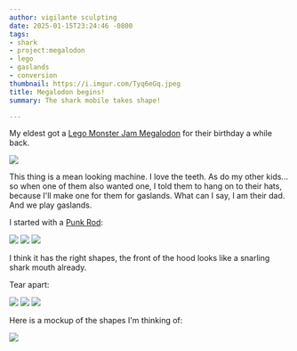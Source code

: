 ```yaml
---
author: vigilante sculpting
date: 2025-01-15T23:24:46 -0800
tags:
- shark
- project:megalodon
- lego
- gaslands
- conversion
thumbnail: https://i.imgur.com/Tyq6eGq.jpeg
title: Megalodon begins!
summary: The shark mobile takes shape!

---
```

My eldest got a [Lego Monster Jam Megalodon](https://www.lego.com/en-us/product/monster-jam-megalodon-42134) for their birthday a while back.

![](https://i.imgur.com/W8W2u71.jpeg)

This thing is a mean looking machine. I love the teeth. As do my other kids... so when one of them also wanted one, I told them to hang on to their hats, because I'll make one for them for gaslands. What can I say, I am their dad. And we play gaslands.

I started with a [Punk Rod](https://hotwheels.fandom.com/wiki/Punk_Rod):

![](https://i.imgur.com/Tyq6eGq.jpeg)
![](https://i.imgur.com/Br8OceJ.jpeg)
![](https://i.imgur.com/nwTeJqH.jpeg)

I think it has the right shapes, the front of the hood looks like a snarling shark mouth already.

Tear apart:

![](https://i.imgur.com/Bfp56S2.jpeg)
![](https://i.imgur.com/rhzwIca.jpeg)
![](https://i.imgur.com/DuPjg90.jpeg)

Here is a mockup of the shapes I'm thinking of:

![](https://i.imgur.com/NKJCLvw.jpeg)


